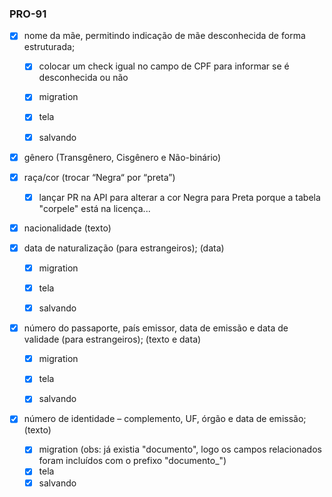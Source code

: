 ### PRO-91
- [x] nome da mãe, permitindo indicação de mãe desconhecida de forma estruturada;
    - [x] colocar um check igual no campo de CPF para informar se é desconhecida ou não
    - [x] migration
    - [x] tela
    - [x] salvando


- [x] gênero (Transgênero, Cisgênero e Não-binário)


- [x] raça/cor (trocar “Negra“ por “preta”)
  - [x] lançar PR na API para alterar a cor Negra para Preta porque a tabela "corpele" está na licença...

- [x] nacionalidade (texto)


- [x] data de naturalização (para estrangeiros); (data)
  - [x] migration
  - [x] tela
  - [x] salvando


- [x] número do passaporte, país emissor, data de emissão e data de validade (para estrangeiros); (texto e data)
  - [x] migration
  - [x] tela
  - [x] salvando


- [x] número de identidade – complemento, UF, órgão e data de emissão; (texto)
  - [x] migration (obs: já existia "documento", logo os campos relacionados foram incluídos com o prefixo "documento_")
  - [x] tela
  - [x] salvando